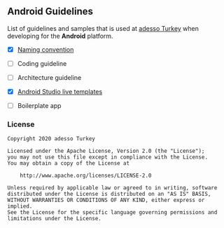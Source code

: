 ## Android Guidelines


List of guidelines and samples that is used at [adesso Turkey](https://www.adesso.com.tr/) when developing for the __Android__ platform.

- [x] [Naming convention](naming_convention.md)
- [ ] Coding guideline
- [ ] Architecture guideline
- [x] [Android Studio live templates](android-studio-live-templates)
- [ ] Boilerplate app


### License

```
Copyright 2020 adesso Turkey

Licensed under the Apache License, Version 2.0 (the "License");
you may not use this file except in compliance with the License.
You may obtain a copy of the License at

    http://www.apache.org/licenses/LICENSE-2.0

Unless required by applicable law or agreed to in writing, software
distributed under the License is distributed on an "AS IS" BASIS,
WITHOUT WARRANTIES OR CONDITIONS OF ANY KIND, either express or implied.
See the License for the specific language governing permissions and
limitations under the License.
```